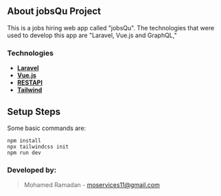 ## About jobsQu Project

This is a jobs hiring web app called "jobsQu". 
The technologies that were used to develop this app are "Laravel, Vue.js and GraphQL,"

### Technologies

- **[Laravel](https://laravel.com/docs/8.x)**
- **[Vue.js](https://vuejs.org/v2/guide/)**
- **[RESTAPI](https://)**
- **[Tailwind](https://tailwindcss.com/docs/guides/laravel)**

## Setup Steps

Some basic commands are:
```
npm install
npx tailwindcss init
npm run dev
```
### Developed by:
> Mohamed Ramadan -
> moservices11@gmail.com